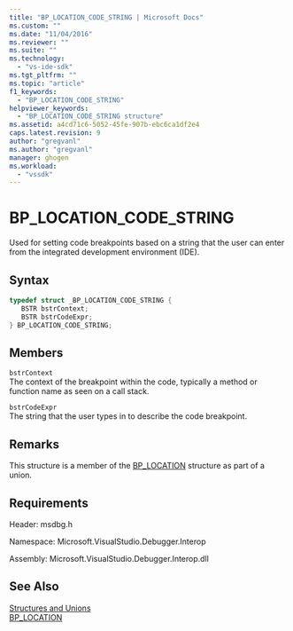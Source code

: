 ```yaml
---
title: "BP_LOCATION_CODE_STRING | Microsoft Docs"
ms.custom: ""
ms.date: "11/04/2016"
ms.reviewer: ""
ms.suite: ""
ms.technology: 
  - "vs-ide-sdk"
ms.tgt_pltfrm: ""
ms.topic: "article"
f1_keywords: 
  - "BP_LOCATION_CODE_STRING"
helpviewer_keywords: 
  - "BP_LOCATION_CODE_STRING structure"
ms.assetid: a4cd71c6-5052-45fe-907b-ebc6ca1df2e4
caps.latest.revision: 9
author: "gregvanl"
ms.author: "gregvanl"
manager: ghogen
ms.workload: 
  - "vssdk"
---
```

# BP_LOCATION_CODE_STRING
Used for setting code breakpoints based on a string that the user can enter from the integrated development environment (IDE).  
  
## Syntax  
  
```cpp  
typedef struct _BP_LOCATION_CODE_STRING {   
   BSTR bstrContext;  
   BSTR bstrCodeExpr;  
} BP_LOCATION_CODE_STRING;  
```  
  
## Members  
 `bstrContext`  
 The context of the breakpoint within the code, typically a method or function name as seen on a call stack.  
  
 `bstrCodeExpr`  
 The string that the user types in to describe the code breakpoint.  
  
## Remarks  
 This structure is a member of the [BP_LOCATION](../../../extensibility/debugger/reference/bp-location.md) structure as part of a union.  
  
## Requirements  
 Header: msdbg.h  
  
 Namespace: Microsoft.VisualStudio.Debugger.Interop  
  
 Assembly: Microsoft.VisualStudio.Debugger.Interop.dll  
  
## See Also  
 [Structures and Unions](../../../extensibility/debugger/reference/structures-and-unions.md)   
 [BP_LOCATION](../../../extensibility/debugger/reference/bp-location.md)